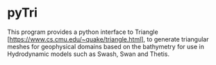 # pyTri
This program provides a python interface to Triangle [https://www.cs.cmu.edu/~quake/triangle.html], to generate triangular meshes for geophysical domains based on the bathymetry for use in Hydrodynamic models such as Swash, Swan and Thetis.

